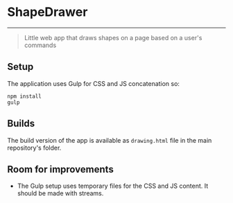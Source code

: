 # ShapeDrawer

---

> Little web app that draws shapes on a page based on a user's commands

## Setup

The application uses Gulp for CSS and JS concatenation so:

```
npm install
gulp	
```

## Builds

The build version of the app is available as `drawing.html` file in the main repository's folder.

## Room for improvements

* The Gulp setup uses temporary files for the CSS and JS content. It should be made with streams.